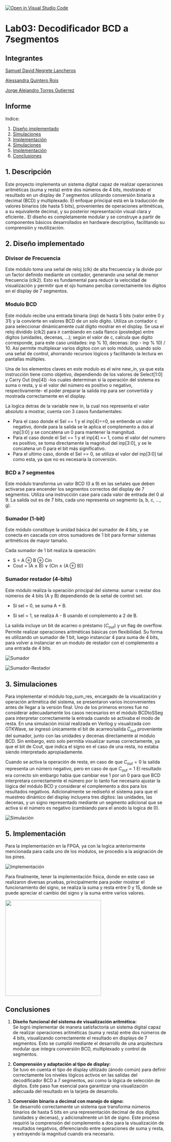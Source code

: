 [![Open in Visual Studio Code](https://classroom.github.com/assets/open-in-vscode-2e0aaae1b6195c2367325f4f02e2d04e9abb55f0b24a779b69b11b9e10269abc.svg)](https://classroom.github.com/online_ide?assignment_repo_id=19716372&assignment_repo_type=AssignmentRepo)
# Lab03: Decodificador BCD a 7segmentos


## Integrantes 

[Samuel David Negrete Lancheros](https://github.com/Snegunal)

[Alessandra Quintero Rois](https://github.com/Alequira)

[Jorge Alejandro Torres Gutierrez](https://github.com/DonTorres01)

## Informe

Indice:

1. [Diseño implementado](#1-diseño-implementado)
2. [Simulaciones](#2-descripción)
3. [Implementación](#3-diagramas)
4. [Simulaciones](#4-simulaciones)
5. [Implementación](#5-implementación)
6. [Conclusiones](#conclusiones)

## 1. Descripción

Este proyecto implementa un sistema digital capaz de realizar operaciones aritméticas (suma y resta) entre dos números de 4 bits, mostrando el resultado en un display de 7 segmentos utilizando conversión binaria a decimal (BCD) y multiplexado. El enfoque principal está en la traducción de valores binarios (de hasta 5 bits), provenientes de operaciones aritméticas, a su equivalente decimal, y su posterior representación visual clara y eficiente.. El diseño es completamente modular y se construye a partir de componentes básicos desarrollados en hardware descriptivo, facilitando su comprensión y reutilización.

## 2. Diseño implementado

### Divisor de Frecuencia

Este módulo toma una señal de reloj (clk) de alta frecuencia y la divide por un factor definido mediante un contador, generando una señal de menor frecuencia (clk2). Esto es fundamental para reducir la velocidad de visualización y permitir que el ojo humano perciba correctamente los dígitos en el display de 7 segmentos.

### Modulo BCD

Este módulo recibe una entrada binaria (inp) de hasta 5 bits (valor entre 0 y 31) y la convierte en valores BCD de un solo dígito. Utiliza un contador c para seleccionar dinámicamente cuál dígito mostrar en el display. Se usa el reloj dividido (clk2) para ir cambiando en cada flanco (postedge) entre digitos (unidades, decenas, ...); según el valor de c, calcula que digito corresponde, para este caso unidades: inp % 10, decenas: (inp - inp % 10) / 10. Así permite multiplexar varios dígitos con un solo módulo, usando solo una señal de control, ahorrando recursos lógicos y facilitando la lectura en pantallas múltiples.


Una de los elementos claves en este modulo es el wire new_in, ya que esta instrucción tiene como objetivo, dependiendo de los valores de Select[1:0] y Carry Out (inp[4]) -los cuales determinan si la operación del sistema es suma o resta, y si el valor del número es positivo o negativo, respectivamente- el poder preparar la salida inp para ser convertida y mostrada correctamente en el display.

La logìca detras de la variable new in, la cual nos representa el valor absoluto a mostrar, cuenta con 3 casos fundamentales:

- Para el caso donde el Sel == 1 y el inp[4]==0, se entiende un valor negativo, donde para la salida se le aplica el complemento a dos al inp[3:0] y se concatena un 0 para mantener la mangnitud.
- Para el caso donde el Sel == 1 y el inp[4] == 1, como el valor del numero es positivo, se toma directamente la magnitud del inp[3:0], y se le concatena un 0 para el bit más significativo.
- Para el ultimo caso, donde el Sel == 0, se utiliza el valor del inp[3:0] tal como esta, ya que no es necesaria la conversión.

### BCD a 7 segmentos

Este módulo transforma un valor BCD (0 a 9) en las señales que deben activarse para encender los segmentos correctos del display de 7 segmentos. Utiliza una instrucción case para cada valor de entrada del 0 al 9. La salida out es de 7 bits, cada uno representa un segmento (a, b, c, ..., g).

### Sumador (1-bit)

Este módulo constituye la unidad básica del sumador de 4 bits, y se conecta en cascada con otros sumadores de 1 bit para formar sistemas aritméticos de mayor tamaño.

Cada sumador de 1 bit realiza la operación:

- S = A ⊕ B ⊕ Cin  
- Cout = (A ∧ B) ∨ (Cin ∧ (A ⊕ B))


### Sumador restador (4-bits)

Este módulo realiza la operación principal del sistema: sumar o restar dos números de 4 bits (A y B) dependiendo de la señal de control sel.

- Si sel = 0, se suma A + B.

- Si sel = 1, se realiza A - B usando el complemento a 2 de B.

La salida incluye un bit de acarreo o préstamo ($C_{out}$) y un flag de overflow. Permite realizar operaciones aritméticas básicas con flexibilidad. Su forma es utilizando un sumador de 1 bit, luego instanciar 4 para suma de 4 bits, para volver a instanciar en un modulo de restador con el complemento a una entrada de 4 bits. 

![Sumador](img/sum.png)

![Sumador-Restador](img/sumres4.png)




## 3. Simulaciones 

Para implementar el módulo top_sum_res, encargado de la visualización y operación aritmética del sistema, se presentaron varios inconvenientes antes de llegar a la versión final. Uno de los primeros errores fue no considerar adecuadamente los casos necesarios en el módulo BCDtoSSeg para interpretar correctamente la entrada cuando se activaba el modo de resta. En una simulación inicial realizada en Verilog y visualizada con GTKWave, se ingresó únicamente el bit de acarreo/salida $C_{out}$ proveniente del sumador, junto con las unidades y decenas directamente al módulo BCD. Sin embargo, esto solo permitía visualizar sumas correctamente, ya que el bit de Cout, que indica el signo en el caso de una resta, no estaba siendo interpretado apropiadamente.

Cuando se activa la operación de resta, en caso de que $C_{out} = 0$ la salida representa un número negativo, pero en caso de que $C_{out} = 1$ El resultado era correcto sin embargo habia que cambiar ese 1 por un 0 para que BCD interpretara correctamente el número por lo tanto fue necesario ajustar la lógica del módulo BCD y considerar el complemento a dos para los resultados negativos. Adicionalmente se rediseñó el sistema para que el muestreo dinámico del display incluyera tres dígitos: las unidades, las decenas, y un signo representado mediante un segmento adicional que se activa si el número es negativo (cambiando para el anodo la logica de 0).

![Simulación](img/Simulacion.png)

## 5. Implementación

Para la implementación en la FPGA, ya con la logíca anteriormente mencionada para cada uno de los modulos, se procedio a la asignación de los pines.

![Implementación](img/pp.jpg)

Para finalmente, tener la implementación fisica, donde en este caso se realizaron diversas pruebas, principalmente para poder mostrar el funcionamiento del signo, se realiza la suma y resta entre 0 y 15, donde se puede apreciar el cambio del signo y la suma entre varios valores.

<a href="img/VIDEO.mp4">
  <img src="img/ss.jpg" width="300"/>
</a>

## Conclusiones

1. **Diseño funcional del sistema de visualización aritmética:**  
   Se logró implementar de manera satisfactoria un sistema digital capaz de realizar operaciones aritméticas (suma y resta) entre dos números de 4 bits, visualizando correctamente el resultado en displays de 7 segmentos. Esto se cumplió mediante el desarrollo de una arquitectura modular que integra conversión BCD, multiplexado y control de segmentos.

2. **Comprensión y adaptación al tipo de display:**  
   Se tuvo en cuenta el tipo de display utilizado (ánodo común) para definir correctamente los niveles lógicos activos en las salidas del decodificador BCD a 7 segmentos, así como la lógica de selección de dígitos. Este paso fue esencial para garantizar una visualización adecuada del resultado en la tarjeta de desarrollo.

3. **Conversión binario a decimal con manejo de signo:**  
   Se desarrolló correctamente un sistema que transforma números binarios de hasta 5 bits en una representación decimal de dos dígitos (unidades y decenas), y adicionalmente un bit de signo. Este proceso requirió la comprensión del complemento a dos para la visualización de resultados negativos, diferenciando entre operaciones de suma y resta, y extrayendo la magnitud cuando era necesario.



